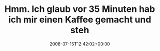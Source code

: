---
retweeted: false
source: <a href="http://twitter.com" rel="nofollow">Twitter Web Client</a>
entities:
  hashtags:
  - text: doof
    indices:
    - '83'
    - '88'
  symbols: []
  user_mentions: []
  urls: []
display_text_range:
- '0'
- '88'
favorite_count: '0'
id_str: '858943747'
truncated: false
retweet_count: '0'
id: '858943747'
created_at: Tue Jul 15 12:42:02 +0000 2008
favorited: false
full_text: 'Hmm. Ich glaub vor 35 Minuten hab ich mir einen Kaffee gemacht und stehenlassen...
  #doof'
lang: de
tags:
- doof
- pesos/twitter
date: '2008-07-15T12:42:02+00:00'
src: https://twitter.com/bascht/status/858943747
original_url: https://twitter.com/bascht/status/858943747
type: twitter_tweet
text: 'Hmm. Ich glaub vor 35 Minuten hab ich mir einen Kaffee gemacht und stehenlassen...
  #doof'
title: Hmm. Ich glaub vor 35 Minuten hab ich mir einen Kaffee gemacht und steh

---
